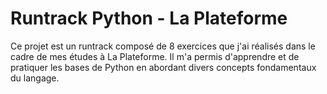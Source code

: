 # Runtrack Python - La Plateforme

Ce projet est un runtrack composé de 8 exercices que j'ai réalisés dans le cadre de mes études à La Plateforme. Il m'a permis d'apprendre et de pratiquer les bases de Python en abordant divers concepts fondamentaux du langage.
